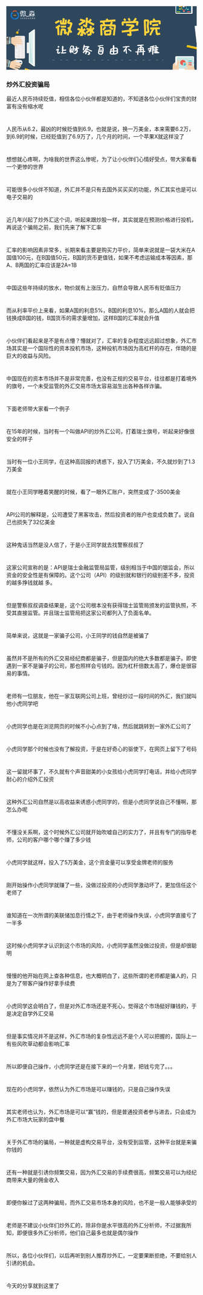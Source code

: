 <div>
	<div><img src="../img/banner.png" alt=""></div>
	<div>
		<h3> 炒外汇投资骗局</h3>
		<p>最近人民币持续贬值，相信各位小伙伴都是知道的，不知道各位小伙伴们宝贵的财富有没有缩水呢</p>
		<p style="margin-top: 40px;">人民币从6.2，最凶的时候贬值到6.9，也就是说，换一万美金，本来需要6.2万，到6.9的时候，已经贬值到了6.9万了，几个月的时间，一个苹果X就这样没了</p>
		<p style="margin-top: 40px;">想想就心疼啊，为啥我的世界这么惨呢，为了让小伙伴们心情好受点，带大家看看一个更惨的世界</p>
		<p style="margin-top: 40px;">可能很多小伙伴不知道，外汇并不是只有去国外买买买的功能，外汇其实也是可以电子交易的</p>
		<p style="margin-top: 40px;">近几年兴起了炒外汇这个词，听起来跟炒股一样，其实就是在预测价格进行投机，再说这个骗局之前，我们先来了解下汇率</p>
		<p style="margin-top: 40px;">汇率的影响因素非常多，长期来看主要是购买力平价，简单来说就是一袋大米在A国值100元，在B国值50元，B国的货币更值钱，如果不考虑运输成本等因素，那A、B两国的汇率应该是2A=1B</p>
		<p style="margin-top: 40px;">中国这些年持续的放水，物价就有上涨压力，自然会导致人民币有贬值压力</p>
		<p style="margin-top: 40px;">而从利率平价上来看，如果A国的利息5%，B国的利息10%，那么A国的人就会把钱换成B国的钱，B国货币的需求量增加，这样B国的汇率就会升值</p>
		<p style="margin-top: 40px;">小伙伴们看起来是不是有点懵？懵就对了，汇率的复杂程度远远超过想象，外汇市场其实是一个国际性的资本投机市场，这种投机市场因为高杠杆的存在，伴随的是巨大的收益与风险。</p>
		<p style="margin-top: 40px;">中国现在的资本市场并不是非常完善，也没有正规的交易平台，往往都是打着境外的旗号，一个未受监管的外汇交易市场太容易滋生出各种各样诈骗。</p>
		<p style="margin-top: 40px;">下面老师带大家看一个例子</p>
		<p style="margin-top: 40px;">在15年的时候，当时有一个叫做API的炒外汇公司，打着瑞士旗号，听起来好像很安全的样子</p>
		<p style="margin-top: 40px;">当时有一位小王同学，在这种高回报的诱惑下，投入了1万美金，不久就炒到了1.3万美金</p>
		<p style="margin-top: 40px;">就在小王同学睡着笑醒的时候，看了一眼外汇账户，突然变成了-3500美金</p>
		<p style="margin-top: 40px;">API公司的解释是，公司遭受了黑客攻击，然后投资者的账户也变成负数了。说自己也损失了32亿美金</p>
		<p style="margin-top: 40px;">这种鬼话当然是没人信了，于是小王同学就去找警察叔叔了</p>
		<p style="margin-top: 40px;">这家公司宣称的是：API是瑞士金融监管局监管，级别相当于中国的银监会，所以资金的安全性是有保障的。这个公司（API）的级别就和银行的级别差不多，投资的越多挣钱就越 多。</p>
		<p style="margin-top: 40px;">但是警察叔叔调查结果是，这个公司根本没有获得瑞士监管局颁发的监管执照，不受其直接监管。并且瑞士监管局把这家公司都列入了负面名单。</p>
		<p style="margin-top: 40px;">简单来说，这就是一家骗子公司，小王同学的钱自然是被骗了</p>
		<p style="margin-top: 40px;">虽然并不是所有的外汇交易经纪商都是骗子，但是国内的绝大多数都是骗子。即使遇到一家不是骗子的公司，那也照样会亏钱的。因为杠杆倍数太高了，爆仓是很容易的事情。</p>
		<p style="margin-top: 40px;">老师有一位朋友，他在一家互联网公司上班，曾经炒过一段时间的外汇，我们就叫他小虎同学吧</p>
		<p style="margin-top: 40px;">小虎同学也是在浏览网页的时候不小心点到了啥，然后就跳转到一家外汇公司了</p>
		<p style="margin-top: 40px;">小虎同学那个时候也没有了解投资，于是在好奇心的驱使下，在网页上留下了号码</p>
		<p style="margin-top: 40px;">这一留就坏事了，不久就有个声音甜美的小女孩给小虎同学打电话，并给小虎同学耐心的介绍外汇投资</p>
		<p style="margin-top: 40px;">这种外汇公司自然是以高收益来诱惑小虎同学的，但是小虎同学说自己不懂啊，那怎么办呢</p>
		<p style="margin-top: 40px;">不懂没关系啊，这个时候外汇公司就开始吹嘘自己的实力了，并且有专门的指导老师，公司的客户哪个哪个赚了多少钱</p>
		<p style="margin-top: 40px;">小虎同学就这样，投入了5万美金，这个资金量可以享受金牌老师的服务</p>
		<p style="margin-top: 40px;">刚开始操作小虎同学就赚了一些，没做过投资的小虎同学激动坏了，更加信任这个老师了</p>
		<p style="margin-top: 40px;">谁知道在一次所谓的美联储加息行情之下，由于老师操作失误，小虎同学直接亏了一半多</p>
		<p style="margin-top: 40px;">这时候小虎同学才认识到这个市场的风险，小虎同学虽然没做过投资，但是却很聪明</p>
		<p style="margin-top: 40px;">慢慢的他开始在网上查各种信息，也大概明白了，这些所谓的老师都是骗人的，只是为了带客户操作好拿手续费</p>
		<p style="margin-top: 40px;">小虎同学这会明白了，但是对外汇市场还是不死心，觉得这个市场挺好赚钱的，于是决定自学外汇交易</p>
		<p style="margin-top: 40px;">但是事实情况并不是这样，外汇市场的复杂性远远不是个人可以把握的，国际上一有些风吹草动都会影响汇率</p>
		<p style="margin-top: 40px;">所以即便自己操作，小虎同学还是在接下来的一个月里，把钱亏完了。。。</p>
		<p style="margin-top: 40px;">现在的小虎同学，依然认为外汇市场是可以赚钱的，只是自己操作失误</p>
		<p style="margin-top: 40px;">其实老师也认为，外汇市场是可以“赢”钱的，但是普通投资者参与进去，只会成为外汇市场大玩家的盘中餐</p>
		<p style="margin-top: 40px;">关于外汇市场的骗局，一种就是虚构交易平台，没有受到监管，这种平台就是来骗你钱的</p>
		<p style="margin-top: 40px;">还有一种就是引诱你频繁交易，因为外汇交易的手续费很高，频繁交易可以为经纪商带来大量的佣金收入</p>
		<p style="margin-top: 40px;">即便你躲过了这两种骗局，而外汇交易市场本身的风险，也不是一般人能够承受的</p>
		<p style="margin-top: 40px;">老师是不建议小伙伴们炒外汇的，除非你是水平很高的外汇分析师，不过据我所知，即便很多外汇分析师，他们自己最多也就是偶尔操作</p>
		<p style="margin-top: 40px;">所以，各位小伙伴们，以后再听到别人推荐炒外汇，一定要果断拒绝，不要给别人引诱的机会。</p>
		<p style="margin-top: 40px;">今天的分享就到这里了</p>
	</div>
</div>